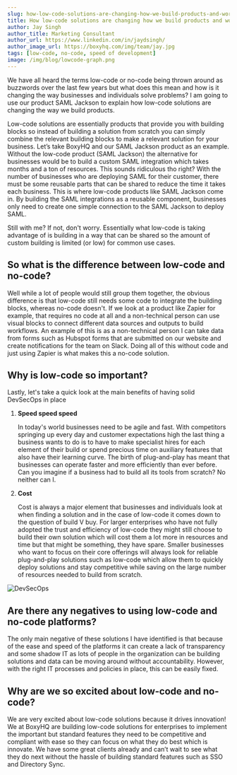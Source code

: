 ```yaml
---
slug: how-low-code-solutions-are-changing-how-we-build-products-and-workflows
title: How low-code solutions are changing how we build products and workflows
author: Jay Singh
author_title: Marketing Consultant
author_url: https://www.linkedin.com/in/jaydsingh/
author_image_url: https://boxyhq.com/img/team/jay.jpg
tags: [low-code, no-code, speed of development]
image: /img/blog/lowcode-graph.png
---
```


We have all heard the terms low-code or no-code being thrown around as buzzwords over the last few years but what does this mean and how is it changing the way businesses and individuals solve problems? I am going to use our product SAML Jackson to explain how low-code solutions are changing the way we build products.

Low-code solutions are essentially products that provide you with building blocks so instead of building a solution from scratch you can simply combine the relevant building blocks to make a relevant solution for your business. Let’s take BoxyHQ and our SAML Jackson product as an example. Without the low-code product (SAML Jackson) the alternative for businesses would be to build a custom SAML integration which takes months and a ton of resources. This sounds ridiculous tho right? With the number of businesses who are deploying SAML for their customer, there must be some reusable parts that can be shared to reduce the time it takes each business. This is where low-code products like SAML Jackson come in. By building the SAML integrations as a reusable component, businesses only need to create one simple connection to the SAML Jackson to deploy SAML.

Still with me? If not, don't worry. Essentially what low-code is taking advantage of is building in a way that can be shared so the amount of custom building is limited (or low) for common use cases.

## So what is the difference between low-code and no-code?

Well while a lot of people would still group them together, the obvious difference is that low-code still needs some code to integrate the building blocks, whereas no-code doesn't. If we look at a product like Zapier for example, that requires no code at all and a non-technical person can use visual blocks to connect different data sources and outputs to build workflows. An example of this is as a non-technical person I can take data from forms such as Hubspot forms that are submitted on our website and create notifications for the team on Slack. Doing all of this without code and just using Zapier is what makes this a no-code solution.

## Why is low-code so important?

Lastly, let's take a quick look at the main benefits of having solid DevSecOps in place

1. **Speed speed speed**

   In today's world businesses need to be agile and fast. With competitors springing up every day and customer expectations high the last thing a business wants to do is to have to make specialist hires for each element of their build or spend precious time on auxiliary features that also have their learning curve. The birth of plug-and-play has meant that businesses can operate faster and more efficiently than ever before. Can you imagine if a business had to build all its tools from scratch? No neither can I.

2. **Cost**

   Cost is always a major element that businesses and individuals look at when finding a solution and in the case of low-code it comes down to the question of build V buy. For larger enterprises who have not fully adopted the trust and efficiency of low-code they might still choose to build their own solution which will cost them a lot more in resources and time but that might be something, they have spare. Smaller businesses who want to focus on their core offerings will always look for reliable plug-and-play solutions such as low-code which allow them to quickly deploy solutions and stay competitive while saving on the large number of resources needed to build from scratch.

![DevSecOps](/img/blog/lowcode-graph.png)

## Are there any negatives to using low-code and no-code platforms?

The only main negative of these solutions I have identified is that because of the ease and speed of the platforms it can create a lack of transparency and some shadow IT as lots of people in the organization can be building solutions and data can be moving around without accountability. However, with the right IT processes and policies in place, this can be easily fixed.

## Why are we so excited about low-code and no-code?

We are very excited about low-code solutions because it drives innovation! We at BoxyHQ are building low-code solutions for enterprises to implement the important but standard features they need to be competitive and compliant with ease so they can focus on what they do best which is innovate. We have some great clients already and can’t wait to see what they do next without the hassle of building standard features such as SSO and Directory Sync.
